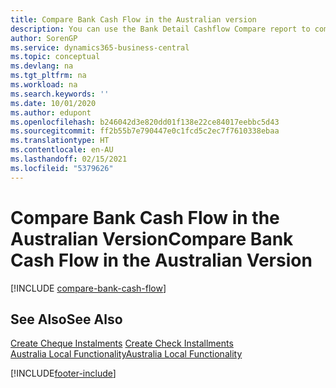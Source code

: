 ```yaml
---
title: Compare Bank Cash Flow in the Australian version
description: You can use the Bank Detail Cashflow Compare report to compare the flow of cash in a particular bank for a specified period in the Australian version.
author: SorenGP
ms.service: dynamics365-business-central
ms.topic: conceptual
ms.devlang: na
ms.tgt_pltfrm: na
ms.workload: na
ms.search.keywords: ''
ms.date: 10/01/2020
ms.author: edupont
ms.openlocfilehash: b246042d3e820dd01f138e22ce84017eebbc5d43
ms.sourcegitcommit: ff2b55b7e790447e0c1fcd5c2ec7f7610338ebaa
ms.translationtype: HT
ms.contentlocale: en-AU
ms.lasthandoff: 02/15/2021
ms.locfileid: "5379626"
---
```

# <a name="compare-bank-cash-flow-in-the-australian-version"></a><span data-ttu-id="95bd4-103">Compare Bank Cash Flow in the Australian Version</span><span class="sxs-lookup"><span data-stu-id="95bd4-103">Compare Bank Cash Flow in the Australian Version</span></span>


[!INCLUDE [compare-bank-cash-flow](../includes/AUNZ/compare-bank-cash-flow.md)]

## <a name="see-also"></a><span data-ttu-id="95bd4-104">See Also</span><span class="sxs-lookup"><span data-stu-id="95bd4-104">See Also</span></span>

<span data-ttu-id="95bd4-105">[Create Cheque Instalments](how-to-create-check-installments.md) </span><span class="sxs-lookup"><span data-stu-id="95bd4-105">[Create Check Installments](how-to-create-check-installments.md) </span></span>  
[<span data-ttu-id="95bd4-106">Australia Local Functionality</span><span class="sxs-lookup"><span data-stu-id="95bd4-106">Australia Local Functionality</span></span>](australia-local-functionality.md)


[!INCLUDE[footer-include](../../includes/footer-banner.md)]